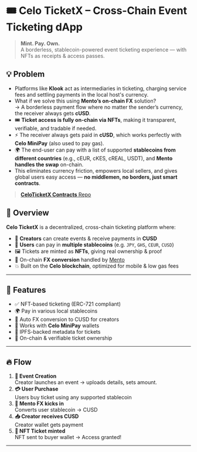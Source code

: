 # 🎟️ Celo TicketX – Cross-Chain Event Ticketing dApp

> **Mint. Pay. Own.**  
> A borderless, stablecoin-powered event ticketing experience — with NFTs as receipts & access passes.

## 💡 Problem

- Platforms like **Klook** act as intermediaries in ticketing, charging service fees and settling payments in the local host's currency.
- What if we solve this using **Mento’s on-chain FX** solution?  
  → A borderless payment flow where no matter the sender’s currency, the receiver always gets **cUSD**.
- 🎟️ **Ticket access is fully on-chain via NFTs**, making it transparent, verifiable, and tradable if needed.
- ⚡ The receiver always gets paid in **cUSD**, which works perfectly with **Celo MiniPay** (also used to pay gas).
- 🌍 The end-user can pay with a list of supported **stablecoins from different countries** (e.g., cEUR, cKES, cREAL, USDT), and **Mento handles the swap** on-chain.
- This eliminates currency friction, empowers local sellers, and gives global users easy access — **no middlemen, no borders, just smart contracts**.

<!-- Celo + Mento = super perfect for mobile-native experiences like MiniPay, pay with cusd as gas token  -->

> [**CeloTicketX Contracts** Repo](https://github.com/Nith567/celoTicketXContracts)  

## 🧩 Overview

**Celo TicketX** is a decentralized, cross-chain ticketing platform where:

- 🎤 **Creators** can create events & receive payments in **CUSD**
- 💸 **Users** can pay in **multiple stablecoins** (e.g. `JPY`, `GHS`, `CEUR`, `CUSD`)
- 🖼️ Tickets are minted as **NFTs**, giving real ownership & proof
- 🔁 On-chain **FX conversion** handled by [Mento](https://www.mento.org/)  
- 💥 Built on the **Celo blockchain**, optimized for mobile & low gas fees

---

## 🔗 Features

- ✅ NFT-based ticketing (ERC-721 compliant)
- 🌍 Pay in various local stablecoins
- 🔁 Auto FX conversion to CUSD for creators
- 📲 Works with **Celo MiniPay** wallets
- 🧾 IPFS-backed metadata for tickets
- 🔐 On-chain & verifiable ticket ownership

---

## 🔥 Flow

1. **🎫 Event Creation**  
   Creator launches an event → uploads details, sets amount.
2. **💳 User Purchase**  
   Users buy ticket using any supported stablecoin  
3. **💱 Mento FX kicks in**  
   Converts user stablecoin → CUSD  
4. **📥 Creator receives CUSD**  
   Creator wallet gets payment  
5. **🪪 NFT Ticket minted**  
   NFT sent to buyer wallet → Access granted!

---
